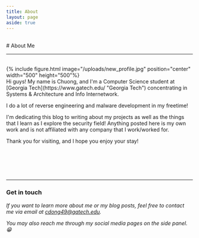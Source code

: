 ```yaml
---
title: About
layout: page
aside: true
---
```


<br/>
# About Me
<hr>
<br/>
{% include figure.html image="/uploads/new_profile.jpg" position="center" width="500" height="500"%}
<br/>
Hi guys! My name is Chuong, and I'm a Computer Science student at [Georgia Tech](https://www.gatech.edu/ "Georgia Tech") concentrating in Systems & Architecture and Info Internetwork.

I do a lot of reverse engineering and malware development in my freetime!

I'm dedicating this blog to writing about my projects as well as the things that I learn as I explore the security field! Anything posted here is my own work and is not affiliated with any company that I work/worked for.

Thank you for visiting, and I hope you enjoy your stay!

<br/><br/><br/><br/>

<hr>

### Get in touch

*If you want to learn more about me or my blog posts, feel free to contact me via email at [cdong49@gatech.edu](mailto:cdong49@gatech.edu "cdong49@gatech.edu").*

*You may also reach me through my social media pages on the side panel. :grin:*

